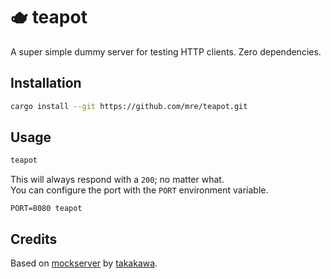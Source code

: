 # 🫖 teapot

A super simple dummy server for testing HTTP clients.
Zero dependencies.

## Installation

```bash
cargo install --git https://github.com/mre/teapot.git
```

## Usage

```bash
teapot
```

This will always respond with a `200`; no matter what.  
You can configure the port with the `PORT` environment variable.

```
PORT=8080 teapot
```

## Credits

Based on [mockserver](https://github.com/takakawa/mockserver) by
[takakawa](https://github.com/takakawa).
